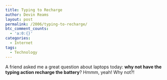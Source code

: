 ```yaml
---
title: Typing to Recharge
author: Devin Reams
layout: post
permalink: /2006/typing-to-recharge/
btc_comment_counts:
  - 'a:0:{}'
categories:
  - Internet
tags:
  - Technology
---
```

A friend asked me a great question about laptops today: **why not have the typing action recharge the battery**? Hmmm, yeah! Why not?!